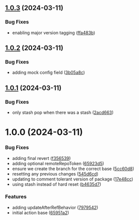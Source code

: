 ## [1.0.3](https://github.com/HanseltimeIndustries/template-repo-sync-action/compare/v1.0.2...v1.0.3) (2024-03-11)


### Bug Fixes

* enabling major version tagging ([ffa483b](https://github.com/HanseltimeIndustries/template-repo-sync-action/commit/ffa483bed308a953d520e74b46c965a04af7fde3))

## [1.0.2](https://github.com/HanseltimeIndustries/template-repo-sync-action/compare/v1.0.1...v1.0.2) (2024-03-11)


### Bug Fixes

* adding mock config field ([3b05a8c](https://github.com/HanseltimeIndustries/template-repo-sync-action/commit/3b05a8cd120a9342fc7d318428a6df907ea85910))

## [1.0.1](https://github.com/HanseltimeIndustries/template-repo-sync-action/compare/v1.0.0...v1.0.1) (2024-03-11)


### Bug Fixes

* only stash pop when there was a stash ([2acd663](https://github.com/HanseltimeIndustries/template-repo-sync-action/commit/2acd6630206f5cc8b07181c4796c28cf43452ff4))

# 1.0.0 (2024-03-11)


### Bug Fixes

* adding final revert ([f356539](https://github.com/HanseltimeIndustries/template-repo-sync-action/commit/f3565393028b4746e2558a1b49c103a51d2fe58f))
* adding optional remoteRepoToken ([65923d5](https://github.com/HanseltimeIndustries/template-repo-sync-action/commit/65923d50a9aed742da94191cde7bd7d9546c8372))
* ensure we create the branch for the correct base ([5cc60d8](https://github.com/HanseltimeIndustries/template-repo-sync-action/commit/5cc60d8064a2d7a039bd0c1cc5057aaa1806f477))
* resetting any previous changes ([545d6cd](https://github.com/HanseltimeIndustries/template-repo-sync-action/commit/545d6cdf9e53a3cc0693cd90c62186a17d91494f))
* updating to comment tolerant version of package ([17e48cc](https://github.com/HanseltimeIndustries/template-repo-sync-action/commit/17e48cc4785bfdc77106ec8bad42904d51acca7b))
* using stash instead of hard reset ([b4635d7](https://github.com/HanseltimeIndustries/template-repo-sync-action/commit/b4635d7c4e381a41d479256805b22b60aaf73f12))


### Features

* adding updateAfterRefBehavior ([7979542](https://github.com/HanseltimeIndustries/template-repo-sync-action/commit/79795423171c4d8e20c1922b9ec3ada68d32439b))
* initial action base ([65951a2](https://github.com/HanseltimeIndustries/template-repo-sync-action/commit/65951a2604045ffb32410f94c631a81a53053a99))
